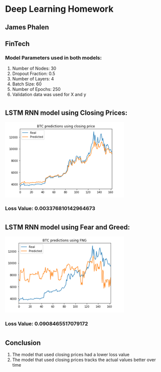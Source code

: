 # Deep Learning Homework
## James Phalen 
## FinTech


### Model Parameters used in both models:
1. Number of Nodes: 30
1. Dropout Fraction: 0.5
1. Number of Layers: 4
1. Batch Size: 60
1. Number of Epochs: 250
1. Validation data was used for X and y
# 
## LSTM RNN model using Closing Prices:
![CLOSING.PNG](Images/CLOSING.PNG)
### Loss Value: 0.003376810142964673
#
## LSTM RNN model using Fear and Greed:
![FNG.PNG](Images/FNG.PNG)
### Loss Value: 0.0908465517079172
#
## Conclusion
1. The model that used closing prices had a lower loss value
1. The model that used closing prices tracks the actual values better over time 